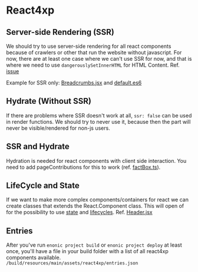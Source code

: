 # React4xp
## Server-side Rendering (SSR)
We should try to use server-side rendering for all react components because of crawlers or other that run the website without javascript. For now, there are at least one case where we can't use SSR for now, and that is where we need to use `dangerouslySetInnerHTML` for HTML Content. Ref. [issue](https://github.com/enonic/lib-react4xp/issues/33)

Example for SSR only: [Breadcrumbs.jsx](/src/main/resources/react4xp/_entries/Breadcrumb.jsx) and [default.es6](/src/main/resources/site/pages/default/default.es6)

## Hydrate (Without SSR)
If there are problems where SSR doesn't work at all, `ssr: false` can be used in render functions. We should try to never use it, because then the part will never be visible/rendered for non-js users.

## SSR and Hydrate
Hydration is needed for react components with client side interaction. You need to add pageContributions for this to work (ref. [factBox.ts](/src/main/resources/site/parts/factBox/factBox.ts)).

## LifeCycle and State
If we want to make more complex components/containers for react we can create classes that extends the React.Component class. This will open of for the possibility to use [state](https://reactjs.org/docs/state-and-lifecycle.html#adding-local-state-to-a-class) and [lifecycles](https://reactjs.org/docs/react-component.html#the-component-lifecycle). Ref. [Header.jsx](/src/main/resources/react4xp/_entries/Header.jsx)

## Entries
After you've run `enonic project build` or `enonic project deploy` at least once, you'll have a file in your build folder with a list of all react4xp components available. `/build/resources/main/assets/react4xp/entries.json`
